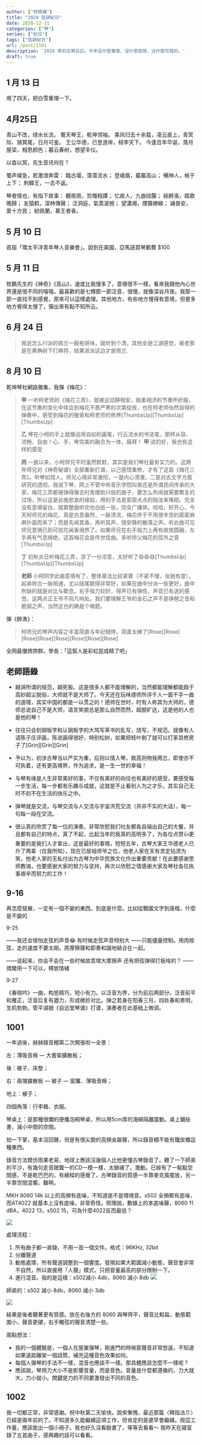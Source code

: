 ```yaml
---
author: ["柯棋瀚"]
title: "2020 弦耕紀日"
date: 2020-12-31
categories: ["琴"]
series: ["紀日"]
tags: ["弦耕紀日"]
url: /post/1191
description: '2020 秊的古琴日記。今年没什麼事情，沒什麼感想，沒什麼可寫的。'
draft: true
---
```


## 1 月 13 日

用了四天，把<v>白雪</v>重理一下。

## 4月25日

青山不改，绿水长流。
蜀天琴王，乾坤领袖。
乘风归去十余载，凌云直上，青冥际、骑箕尾，日月可鉴。
王公华德，已登道岸，桃李天下。
今逢百年华诞，落月屋梁，相思颜色；暮云春树，想望丰仪。

以杳以冥，先生音讯何在？ 

蜀声燥急，若激浪奔雷：
臨古堰，蕩蕩流水；
登峨眉，巖巖高山；
暢神人，格于上下；
刺韓王，一去不返。

琴者情也，有指下故事：
聽夜雨，剪燭相譚；
忆故人，九曲绕腸；
結醉渔，踏歌晚歸；
友猿鹤，深林傳聲；
泛洞庭，氣蒸波撼；
望瀟湘，煙霧繚繞；
誦普安，愛十方民；
紉佩蘭，慕王者香。 

 

## 5 月 10 日

首屆「環太平洋青年琴人音樂會」。說到在美國，亞馬遜買琴郵費 $100

## 5 月 11 日

牧鵝先生的《神奇》《高山》，速度比我慢多了，意境很不一樣，看來我跟他內心世界還是很不同的嘻嘻。最喜歡的是七輝那一節泛音，很慢，就像深谷月夜。我那一節一直找不到感覺，原來可以這樣處理。其他地方，有些地方慢得有意境，但更多地方覺得太慢了，彈出來有點不知所云。

## 6 月 24 日

> 我说怎么川派的佩兰一股袍哥味，就听到个清，其他全是江湖感觉，喻老那是在黄桷树下打麻将，结果浙派这边才是佩兰.

## 8 月 10 日

乾坤琴社網路雅集，我彈《梅花》：

> **甲** 一听柯老师的《梅花三弄》，就被这动静相安，刚柔相济的节奏所折服，在这节奏的变化中体会到梅花不畏严寒的次第绽放，也在柯老师怡然自得的弹奏中，感受到梅花的傲骨和柯老师的修养[ThumbsUp][ThumbsUp][ThumbsUp]
>
> **乙** 琴在小柯的手上就像运用自如的画笔，行云流水的书法笔，那样从容、流畅、自由！心、手、琴完美的融合为一体，膜拜！ **甲** 说的好，我也有这样的感受
>
> **丙** 一直以来，小柯师兄平时虽然默默，其实是我们琴社最有实力的。这两年师兄对《神奇秘谱》全部重新打谱，以己感悟重修，才有了这首《梅花三弄》。听琴如现人，师兄心境非常澈彻，一是内心清澈，二是对古文字方面研究的透彻。我说下琴，网上不管中央音乐学院叫兽还是所谓民间传承的大家，梅花三弄都被弹得像古时青楼助兴般的曲子，要怎么热闹就需要繁复的过场，所以这是此曲悲哀的缘起，用的手法是密密点点的指法来堆砌。完全没有意境留白，就算整曲听完也白纸一张，完全广播体。哈哈，好开心，今天柯师兄的梅花，真是古意盎然，一脉清流，梅花终于不用很辛苦的密密麻麻扑面而来了；而是先闻其香，再听其声，很安静的散落之声。听此曲可见师兄意境已到可拾花闻香境界了。如果师兄在右手指力上再有收放圆融，左手再有气息绵绝，这首梅花会是传世佳曲。多听师父梅花的弦外之音[ThumbsUp]
>
> **丁** 初秋炎日听梅花三弄，添了一分凉意，太好听了😄😄😄[ThumbsUp][ThumbsUp][ThumbsUp]
>
> **老師** 小柯同学此曲意境有了，整体章法比较紧骤（不紧不慢，张驰有度），起承转合一脉相通，尤以结尾歇得非常好，如果在曲中分派一些更好，曲中所缺的就是对比与歇息。右手指力较好，得声已有弹性，声音已有送的感觉，这两点正王爷不同凡响处。我们要理解王爷的金石之声不是铮琶之音和脆钢之声，当然这也的确是个难题。

彈《醉漁》：

> 柯师兄的琴声内容之丰富简直与年纪相悖。简直太棒了[Rose][Rose][Rose][Rose][Rose][Rose][Rose][Rose]

全网最優誇誇群。學長：「這幫人是彩虹屁成精了吧」

## 老師語錄

- 越讲所谓的规范，越死板。这是很多人都不能理解的，当然都能理解都能趋于高妙超尘脱俗，大师就不是大师了。今天还在玩味德师所评千人一面千手一曲的道理，其实中国的都是一以贯之的！德师在世时，时有人称其为大师的，德师总说自己不是大师，语言笑貌总是那么自然而然，超脱旷达，这是他的人也是他的琴！

- 往往只会刻钢板字和认钢板字的大骂写草书的乱写，烧写，不规范。就像有人请陈子庄评画，陈说画得很好，特别松树，如果把枝叶剔了就可以打家具修房子了[Grin][Grin][Grin]

- 予以为，初涉古琴当以严实为重，后则以情入琴，致高则物我两忘，即使亦不可执着，还有更高境界，作为追求，是一生一世的幸福！

- 与琴有缘是人生非常美好的事，不仅有美好的向往也有美好的感受，要感受每一步生活，每一步都有乐趣与成就，这就是不止看别人为之才乐，其实自己无时不刻不在生活的快乐之中。

- 弹琴就是交流，与琴交流与人交流与宇宙洪荒交流（并非不实的大话），每一句每一段在交流。

- 很认真的欣赏了每一位的演奏。非常欣慰我们社友都各自端出自己的大餐，并且都有自己的特点，真了不起，比起当年的我真的高明多了，为各位点赞👍更重要的是我们人才辈出，这是最好的事情，短短五年，古琴大家王华德老人已升了两辈（仅我所知），现在已居祖师爷之位，他老人家在天有灵定拈须为笑，他老人家的无私付出为古琴为中华民族文化作出重要贡献！在此要感谢恩师教诲，也要感谢大家的努力与坚持，再次以欣慰之情感谢大家及琴社各位执事艰辛而努力的工作！


## 9-16

再怎麼發展，一定有一個不變的東西。到底是什麼。比如從戰國文字到唐楷，什麼是不變的

9-25

——我还会很怕走弦的声音😂 有时候走弦声音特别大 
——只能儘量控制。用肉按弦，走的速度不要太剛。將摩擦聲和節奏和諧地結合在一起。

——说起来，你会不会在一些时候故意增大摩擦声 还有把弦弹得打板啥的？
——偶爾用一下可以，釋放情緒

9-27

《春晓吟》一曲，构思精巧，短小有力。以泛音为界，分为前后两部分，泛音前平和雅正，泛音后复有遒力，形成微妙对比。弹之若身在阳春三月，四处春和景明，生机勃勃。管平湖据《自远堂琴谱》打谱，演奏者在此基础上微调。

## 1001

一年過後，赫赫錄音棚第二次開張啦～全景：

左：薄吸音棉 — 大書架擴散板；

後：被子、床墊；

右：兩塊擴散板 — 被子 — 窗簾、薄吸音棉；

地上：被子；

四個角落：行李箱、衣服。

琴桌上：是那種很爛的便攜泡桐琴桌，所以用5cm厚的海綿隔離震動。桌上鋪些書，減小中間的空間。

拍一下掌，基本沒回聲，但是有很尖銳的高頻金屬聲，所以錄音棚不能有鐵皮櫃這種東西。

錄音方法模仿雨果老易，地球上應該沒幾個人比他更懂古琴錄音了。聽了一下師弟的平沙，有幾句走音跟龔一的CD一模一樣，太銷魂了。激動。已經有了一點點空間感，不是乾巴巴的，有繞樑的感覺了。古琴錄音的質感一半靠麥克風擺放，另一半靠空間混響。難啊。

MKH 8060 14k 以上的高頻有底噪，不知道是不是環境音。s502 全頻都有底噪，而AT4022 就基本上沒有底噪，非常奇怪。照理說，數據上的本底噪聲，8060 11 dBA，4022 13，s502 15，可為什麼4022反而最低？

<img src="https://pic.imgdb.cn/item/5f768ad1160a154a6743ca8e.png">

處理流程：

1. 所有曲子都一直錄，不用一首一個文件。格式：96KHz, 32bit
2. 分離聲道
3. 動態處理，所有聲道調整到一個響度。發現如果大範圍減小動態，聲音會非常不自然，所以直接用「人聲」模式，只把音量最高的部分限制一下。
4. 進行混音。我的是這樣：s502減小 4db，8060 減小 8db
   <img src="https://pic.imgdb.cn/item/5f768ad1160a154a6743ca97.png">

師弟的：s502 減小 8db，8060 減小 3db

<img src="https://pic.imgdb.cn/item/5f768ad2160a154a6743ca9e.png">

結果是後者聽著更有質感。放在右後方的 8060 與琴齊平，聲音比較扁，動態範圍小，聲音更硬，右手觸弦的聲音清楚一些。

兩點想法：

- 我的一個體驗是，一個人在屋裏彈琴，剛進門的時候那聲音非常悠遠，不知道如果遠距離架一個話筒，補充這種音色效果如何。
- 每個人彈琴的手法不一樣，混音也應該不一樣。那具體應該怎麼不一樣呢？
- 應該說，琴用力大小不是影響音量，而是音色。音量是什麼都遵循的，力大就大，力小就小。關鍵是力的不同要激發出不同的音色。













## 1002

我一切都正常，非常感謝。祝中秋第二天愉快。說來慚愧，最近那篇〈釋指法卩〉已經是兩年前的了。不知道多久能繼續這項工作，但肯定的是遲早會繼續。按這工作量，應該能出一個小冊子。我也好久沒看臉書了，等等去看看～ 我昨天在寢室錄了五首曲子，感興趣的話可以看看。